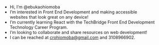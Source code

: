 - Hi, I’m @ebukaohiomoba
- I’m interested in Front End Development and making accessible websites that look great on any device!
- I’m currently learning React with the TechBridge Front End Development Technology Career Program.
- I’m looking to collaborate and share resources on web development!
- I can be reached at crohiomoba@gmail.com and 3108966902.

<!---
ebukaohiomoba/ebukaohiomoba is a ✨ special ✨ repository because its `README.md` (this file) appears on your GitHub profile.
You can click the Preview link to take a look at your changes.
--->
